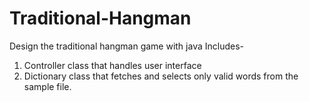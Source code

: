 # Traditional-Hangman
Design the traditional hangman game with java
Includes-
1. Controller class that handles user interface
2. Dictionary class that fetches and selects only valid words from the sample file.
